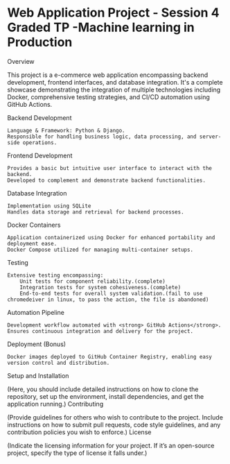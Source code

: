 # Web Application Project - Session 4 Graded TP -Machine learning in Production

Overview

This project is a e-commerce web application encompassing backend development, frontend interfaces, and database integration. It's a complete showcase demonstrating the integration of multiple technologies including Docker, comprehensive testing strategies, and CI/CD automation using GitHub Actions.

Backend Development

    Language & Framework: Python & Django.
    Responsible for handling business logic, data processing, and server-side operations.

Frontend Development

    Provides a basic but intuitive user interface to interact with the backend.
    Developed to complement and demonstrate backend functionalities.

Database Integration

    Implementation using SQLite 
    Handles data storage and retrieval for backend processes.

Docker Containers

    Application containerized using Docker for enhanced portability and deployment ease.
    Docker Compose utilized for managing multi-container setups.

Testing

    Extensive testing encompassing:
        Unit tests for component reliability.(complete)
        Integration tests for system cohesiveness.(complete)
        End-to-end tests for overall system validation.(fail to use chromedeiver in linux, to pass the action, the file is abandoned)

Automation Pipeline

    Development workflow automated with <strong> GitHub Actions</strong>.
    Ensures continuous integration and delivery for the project.

Deployment (Bonus)

    Docker images deployed to GitHub Container Registry, enabling easy version control and distribution.


Setup and Installation

(Here, you should include detailed instructions on how to clone the repository, set up the environment, install dependencies, and get the application running.)
Contributing

(Provide guidelines for others who wish to contribute to the project. Include instructions on how to submit pull requests, code style guidelines, and any contribution policies you wish to enforce.)
License

(Indicate the licensing information for your project. If it’s an open-source project, specify the type of license it falls under.)
